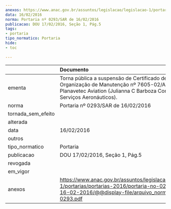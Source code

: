 ```yaml
---
anexos: https://www.anac.gov.br/assuntos/legislacao/legislacao-1/portarias/portarias-2016/portaria-no-0293-sar-de-16-02-2016/@@display-file/arquivo_norma/PA2016-0293.pdf
data: 16/02/2016
norma: Portaria nº 0293/SAR de 16/02/2016
publicacao: DOU 17/02/2016, Seção 1, Pág.5
tags:
- portaria
tipo_normatico: Portaria
hide: 
- toc 
 
---
```


|                    | Documento                                                                                                                                                          |
|:-------------------|:-------------------------------------------------------------------------------------------------------------------------------------------------------------------|
| ementa             | Torna pública a suspensão de Certificado de Organização de Manutenção nº 7605-02/ANAC - Planavetec Aviation (Julianna C Barboza Comércio e Serviços Aeronáuticos). |
| norma              | Portaria nº 0293/SAR de 16/02/2016                                                                                                                                 |
| tornada_sem_efeito |                                                                                                                                                                    |
| alterada           |                                                                                                                                                                    |
| data               | 16/02/2016                                                                                                                                                         |
| outros             |                                                                                                                                                                    |
| tipo_normatico     | Portaria                                                                                                                                                           |
| publicacao         | DOU 17/02/2016, Seção 1, Pág.5                                                                                                                                     |
| revogada           |                                                                                                                                                                    |
| em_vigor           |                                                                                                                                                                    |
| anexos             | https://www.anac.gov.br/assuntos/legislacao/legislacao-1/portarias/portarias-2016/portaria-no-0293-sar-de-16-02-2016/@@display-file/arquivo_norma/PA2016-0293.pdf  |